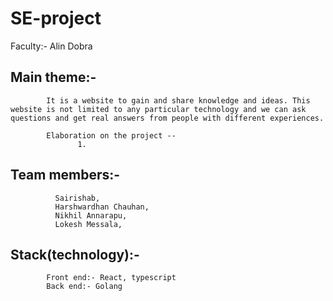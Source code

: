# SE-project

Faculty:- Alin Dobra

## Main theme:-
            It is a website to gain and share knowledge and ideas. This website is not limited to any particular technology and we can ask questions and get real answers from people with different experiences.
            
            Elaboration on the project --
                   1. 
                                         
                        
            
## Team members:-
              Sairishab,
              Harshwardhan Chauhan, 
              Nikhil Annarapu,
              Lokesh Messala, 
              
## Stack(technology):-
            Front end:- React, typescript
            Back end:- Golang
